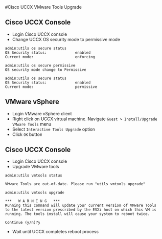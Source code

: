 #Cisco UCCX VMware Tools Upgrade
## Cisco UCCX Console
* Login Cisco UCCX console
* Change UCCX OS security mode to permissive mode
```
admin:utils os secure status
OS Security status:             enabled
Current mode:                   enforcing

admin:utils os secure permissive
OS security mode change to Permissive

admin:utils os secure status
OS Security status:             enabled
Current mode:                   permissive
```
## VMware vSphere
* Login VMware vSphere client
* Right click on UCCX virtual machine. Navigate `Guest > Install/Upgrade VMware Tools` menu
* Select `Interactive Tools Upgrade` option
* Click `OK` button

## Cisco UCCX Console
* Login Cisco UCCX console
* Upgrade VMware tools
```
admin:utils vmtools status

VMware Tools are out-of-date. Please run "utils vmtools upgrade"

admin:utils vmtools upgrade

***   W A R N I N G   ***
Running this command will update your current version of VMware Tools
to the latest version prescribed by the ESXi host on which this VM is
running. The tools install will cause your system to reboot twice.

Continue (y/n)?y
```
* Wait until UCCX completes reboot process
